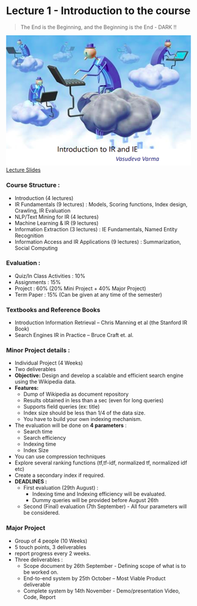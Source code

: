 # Lecture 1 - Introduction to the course
> The End is the Beginning, and the Beginning is the End - DARK !!

![!](https://github.com/saiamrit/DIP-IR-notes/blob/master/images/im.png )
[Lecture Slides](https://moodle.iiit.ac.in/pluginfile.php/82233/mod_resource/content/1/IRE-01-VV-Introduction.pdf)

### Course Structure : 
  - Introduction (4 lectures)
  - IR Fundamentals (9 lectures) : Models, Scoring functions, Index design, Crawling, IR Evaluation
  - NLP/Text Mining for IR (4 lectures)
  - Machine Learning & IR (9 lectures)
  - Information Extraction (3 lectures) : IE Fundamentals, Named Entity Recognition
  - Information Access and IR Applications (9 lectures) : Summarization, Social Computing
  
### Evaluation :  
  * Quiz/In Class Activities : 10%
  * Assignments : 15%
  * Project : 60% (20% Mini Project + 40% Major Project)
  * Term Paper : 15% (Can be given at any time of the semester)

### Textbooks and Reference Books
  * Introduction Information Retrieval – Chris Manning et al (the Stanford IR Book)
  * Search Engines IR in Practice – Bruce Craft et. al.
  
### Minor Project details : 
  * Individual Project (4 Weeks)
  * Two deliverables
  * **Objective:** Design and develop a scalable and efficient search engine using the Wikipedia data. 
  * **Features:**
    * Dump of Wikipedia as document repository
    * Results obtained in less than a sec (even for long queries)
    * Supports field queries (ex: title)
    * Index size should be less than 1/4 of the data size.
    * You have to build your own indexing mechanism.
  * The evaluation will be done on **4 parameters** : 
    * Search time
    * Search efficiency
    * Indexing time
    * Index Size
  * You can use compression techniques
  * Explore several ranking functions (tf,tf-idf, normalized tf, normalized idf etc)
  * Create a secondary index if required.
  * **DEADLINES :**
    * First evaluation (29th August) :
      * Indexing time and Indexing efficiency will be evaluated.
      * Dummy queries will be provided before August 26th
    * Second (Final) evaluation (7th September) - All four parameters will be considered.
    
### Major Project
  * Group of 4 people (10 Weeks)
  * 5 touch points, 3 deliverables
  * report progress every 2 weeks.
  * Three deliverables :
    * Scope document by 26th September - Defining scope of what is to be worked on.
    * End-to-end system by 25th October – Most Viable Product deliverable 
    * Complete system by 14th November - Demo/presentation Video, Code, Report 
    

